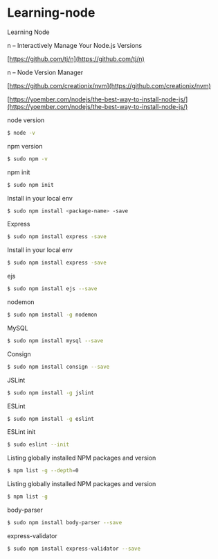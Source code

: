# Learning-node
Learning Node

n – Interactively Manage Your Node.js Versions

[https://github.com/tj/n](https://github.com/tj/n)


n – Node Version Manager

[https://github.com/creationix/nvm](https://github.com/creationix/nvm)


[https://yoember.com/nodejs/the-best-way-to-install-node-js/](https://yoember.com/nodejs/the-best-way-to-install-node-js/)




node version
```sh
$ node -v
```

npm version
```sh
$ sudo npm -v
```

npm init
```sh
$ sudo npm init
```

Install in your local env
```sh
$ sudo npm install <package-name> -save
```

Express
```sh
$ sudo npm install express -save
```

Install in your local env
```sh
$ sudo npm install express -save
```

ejs
```sh
$ sudo npm install ejs --save
```

nodemon
```sh
$ sudo npm install -g nodemon 
```

MySQL
```sh
$ sudo npm install mysql --save
```

Consign
```sh
$ sudo npm install consign --save
```

JSLint
```sh
$ sudo npm install -g jslint
```

ESLint
```sh
$ sudo npm install -g eslint
```

ESLint init
```sh
$ sudo eslint --init
```

Listing globally installed NPM packages and version
```sh
$ npm list -g --depth=0
```

Listing globally installed NPM packages and version
```sh
$ npm list -g
```

body-parser
```sh
$ sudo npm install body-parser --save
```

express-validator
```sh
$ sudo npm install express-validator --save
```
